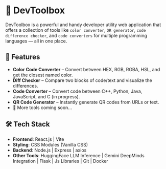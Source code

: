 # 🧰 DevToolbox

DevToolbox is a powerful and handy developer utility web application that offers a collection of tools like  `color converter`, `QR generator`, `code difference checker`, and `code converters` for multiple programming languages — all in one place.

## 🚀 Features

- **Color Code Converter** – Convert between HEX, RGB, RGBA, HSL, and get the closest named color.
- **Diff Checker** – Compare two blocks of code/text and visualize the differences.
- **Code Converter** – Convert code between C++, Python, Java, JavaScript, and C (in progress).
- **QR Code Generator** – Instantly generate QR codes from URLs or text.
- 🧩 More tools coming soon...

## 🛠️ Tech Stack

- **Frontend**: React.js | Vite
- **Styling**: CSS Modules (Vanilla CSS)
- **Backend**: Node.js | Express | axios
- **Other Tools**: HuggingFace LLM Inference | Gemini DeepMinds Integration | Flask | Js Libraries | Git | Docker


